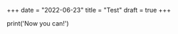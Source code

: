 +++
date = "2022-06-23"
title = "Test"
draft = true
+++

<link rel="stylesheet" href="https://pyscript.net/alpha/pyscript.css" />
<script defer src="https://pyscript.net/alpha/pyscript.js"></script>

<py-script>
    print('Now you can!')
</py-script>
